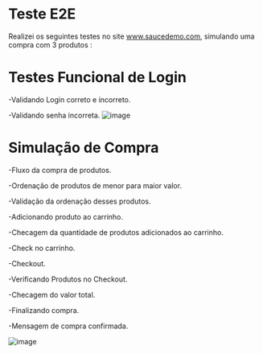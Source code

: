 # Teste E2E 
Realizei os seguintes testes no site www.saucedemo.com, simulando uma compra com 3 produtos :


# Testes Funcional de Login
-Validando Login correto e incorreto.

-Validando senha incorreta.
![image](https://github.com/NathaliaCapela/teste-e2e-glabs/assets/122760805/dce36474-c438-4e38-8ebb-307910c31416)

# Simulação de Compra 
-Fluxo da compra de produtos.

-Ordenação de produtos de menor para maior valor.

-Validação da ordenação desses produtos.

-Adicionando produto ao carrinho.

-Checagem da quantidade de produtos adicionados ao carrinho.

-Check no carrinho.

-Checkout.

-Verificando Produtos no Checkout.

-Checagem do valor total.

-Finalizando compra.

-Mensagem de compra confirmada.

![image](https://github.com/NathaliaCapela/teste-e2e-glabs/assets/122760805/d45841b7-dbc4-4156-acc0-51d290be2f13)


